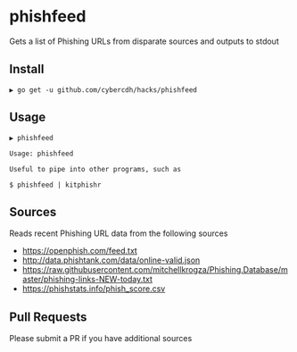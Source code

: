 # phishfeed

Gets a list of Phishing URLs from disparate sources and outputs to stdout

## Install

```
▶ go get -u github.com/cybercdh/hacks/phishfeed
```

## Usage

```
▶ phishfeed

Usage: phishfeed

Useful to pipe into other programs, such as

$ phishfeed | kitphishr 

```

## Sources

Reads recent Phishing URL data from the following sources

* https://openphish.com/feed.txt
* http://data.phishtank.com/data/online-valid.json
* https://raw.githubusercontent.com/mitchellkrogza/Phishing.Database/master/phishing-links-NEW-today.txt
* https://phishstats.info/phish_score.csv


## Pull Requests

Please submit a PR if you have additional sources